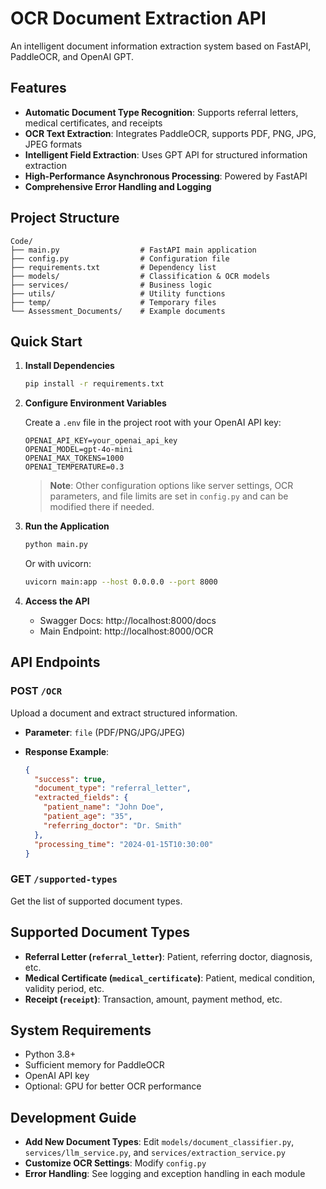 # OCR Document Extraction API

An intelligent document information extraction system based on FastAPI, PaddleOCR, and OpenAI GPT.

## Features

- **Automatic Document Type Recognition**: Supports referral letters, medical certificates, and receipts
- **OCR Text Extraction**: Integrates PaddleOCR, supports PDF, PNG, JPG, JPEG formats
- **Intelligent Field Extraction**: Uses GPT API for structured information extraction
- **High-Performance Asynchronous Processing**: Powered by FastAPI
- **Comprehensive Error Handling and Logging**

## Project Structure

```
Code/
├── main.py                  # FastAPI main application
├── config.py                # Configuration file
├── requirements.txt         # Dependency list
├── models/                  # Classification & OCR models
├── services/                # Business logic
├── utils/                   # Utility functions
├── temp/                    # Temporary files
└── Assessment_Documents/    # Example documents
```

## Quick Start

1. **Install Dependencies**

   ```bash
   pip install -r requirements.txt
   ```

2. **Configure Environment Variables**

   Create a `.env` file in the project root with your OpenAI API key:

   ```env
   OPENAI_API_KEY=your_openai_api_key
   OPENAI_MODEL=gpt-4o-mini
   OPENAI_MAX_TOKENS=1000
   OPENAI_TEMPERATURE=0.3
   ```

   > **Note**: Other configuration options like server settings, OCR parameters, and file limits are set in `config.py` and can be modified there if needed.

3. **Run the Application**

   ```bash
   python main.py
   ```
   Or with uvicorn:
   ```bash
   uvicorn main:app --host 0.0.0.0 --port 8000
   ```

4. **Access the API**

   - Swagger Docs: http://localhost:8000/docs
   - Main Endpoint: http://localhost:8000/OCR

## API Endpoints

### POST `/OCR`

Upload a document and extract structured information.

- **Parameter**: `file` (PDF/PNG/JPG/JPEG)
- **Response Example**:

  ```json
  {
    "success": true,
    "document_type": "referral_letter",
    "extracted_fields": {
      "patient_name": "John Doe",
      "patient_age": "35",
      "referring_doctor": "Dr. Smith"
    },
    "processing_time": "2024-01-15T10:30:00"
  }
  ```

### GET `/supported-types`

Get the list of supported document types.

## Supported Document Types

- **Referral Letter (`referral_letter`)**: Patient, referring doctor, diagnosis, etc.
- **Medical Certificate (`medical_certificate`)**: Patient, medical condition, validity period, etc.
- **Receipt (`receipt`)**: Transaction, amount, payment method, etc.

## System Requirements

- Python 3.8+
- Sufficient memory for PaddleOCR
- OpenAI API key
- Optional: GPU for better OCR performance

## Development Guide

- **Add New Document Types**: Edit `models/document_classifier.py`, `services/llm_service.py`, and `services/extraction_service.py`
- **Customize OCR Settings**: Modify `config.py`
- **Error Handling**: See logging and exception handling in each module
